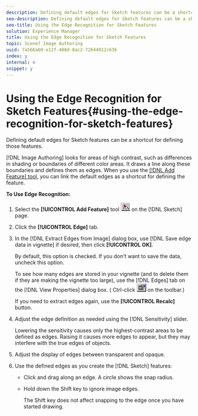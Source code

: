 ```yaml
---
description: Defining default edges for Sketch features can be a shortcut for defining those features.
seo-description: Defining default edges for Sketch features can be a shortcut for defining those features.
seo-title: Using the Edge Recognition for Sketch Features
solution: Experience Manager
title: Using the Edge Recognition for Sketch Features
topic: Scene7 Image Authoring
uuid: 7a566ab9-e12f-408d-8ac2-72644912c636
index: y
internal: n
snippet: y
---
```


# Using the Edge Recognition for Sketch Features{#using-the-edge-recognition-for-sketch-features}

Defining default edges for Sketch features can be a shortcut for defining those features.

 [!DNL Image Authoring] looks for areas of high contrast, such as differences in shading or boundaries of different color areas. It draws a line along these boundaries and defines them as edges. When you use the [ [!DNL Add Feature] tool](../../c-vat-work-sketch-pg/c-vat-use-sketch-tools/c-vat-add-feat-tool.md#concept-d000c516e3a141d2bd595ca8986cfc0d), you can link the default edges as a shortcut for defining the feature.

**To Use Edge Recognition:** 

1. Select the **[!UICONTROL Add Feature]** tool ![](assets/add_feature.png) on the [!DNL Sketch] page.
1. Click the **[!UICONTROL Edge]** tab.
1. In the [!DNL Extract Edges from Image] dialog box, use [!DNL Save edge data in vignette] if desired, then click **[!UICONTROL OK]**.

   By default, this option is checked. If you don't want to save the data, uncheck this option.

   To see how many edges are stored in your vignette (and to delete them if they are making the vignette too large), use the [!DNL Edges] tab on the [!DNL View Properties] dialog box. ( Ctrl-click ![](assets/finger.png) on the toolbar.)

   If you need to extract edges again, use the **[!UICONTROL Recalc]** button. 

1. Adjust the edge definition as needed using the [!DNL Sensitivity] slider.

   Lowering the sensitivity causes only the highest-contrast areas to be defined as edges. Raising it causes more edges to appear, but they may interfere with the true edges of objects. 

1. Adjust the display of edges between transparent and opaque.
1. Use the defined edges as you create the [!DNL Sketch] features:

    * Click and drag along an edge. A circle shows the snap radius. 
    * Hold down the Shift key to ignore image edges.

      The Shift key does not affect snapping to the edge once you have started drawing.

